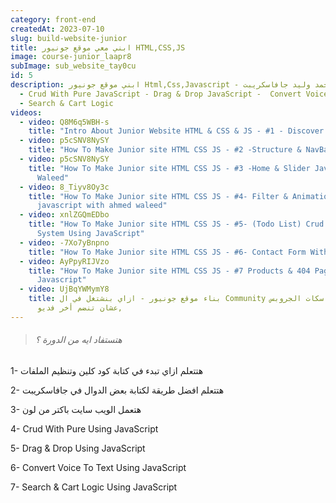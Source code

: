 ```yaml
---
category: front-end
createdAt: 2023-07-10
slug: build-website-junior
title: ابني معي موقع جونيور HTML,CSS,JS
image: course-junior_laapr8
subImage: sub_website_tay0cu
id: 5
description: ابني موقع جونيور Html,Css,Javascript - مشاريع احمد وليد جافاسكريبت
  - Crud With Pure JavaScript - Drag & Drop JavaScript -  Convert Voice To Text
  - Search & Cart Logic
videos:
  - video: Q8M6q5WBH-s
    title: "Intro About Junior Website HTML & CSS & JS - #1 - Discover The Design"
  - video: p5cSNV8NySY
    title: "How To Make Junior site HTML CSS JS - #2 -Structure & NavBar"
  - video: p5cSNV8NySY
    title: "How To Make Junior site HTML CSS JS - #3 -Home & Slider JavaScript Ahmed
      Waleed"
  - video: 8_Tiyv8Oy3c
    title: "How To Make Junior site HTML CSS JS - #4- Filter & Animation using
      javascript with ahmed waleed"
  - video: xnlZGQmEDbo
    title: "How To Make Junior site HTML CSS JS - #5- (Todo List) Crud Operations
      System Using JavaScript"
  - video: -7Xo7yBnpno
    title: "How To Make Junior site HTML CSS JS - #6- Contact Form With Speech"
  - video: AyPpyRIJVzo
    title: "How To Make Junior site HTML CSS JS - #7 Products & 404 Pages Using
      Javascript"
  - video: UjBqYWMymY8
    title: بناء موقع جونيور - ازاي بنشتغل في ال Community وايه هيا تاسكات الجروبس
      عشان تنضم أخر فديو,
---
```

> ###### ه﻿تستفاد ايه من الدورة ؟

1﻿- هتتعلم ازاي تبدء في كتابة كود كلين وتنظيم الملفات

2﻿- هتتعلم افضل طريقة لكتابة بعض الدوال في جافاسكريبت

3﻿- هتعمل الويب سايت باكتر من لون

4﻿- Crud With Pure Using JavaScript

5﻿- Drag & Drop Using JavaScript

6﻿- Convert Voice To Text Using JavaScript

7﻿- Search & Cart Logic Using JavaScript
